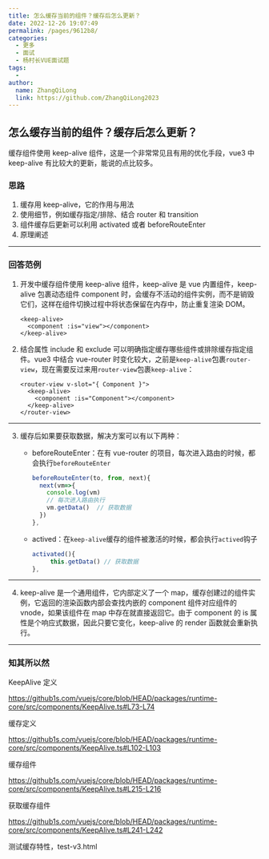 ```yaml
---
title: 怎么缓存当前的组件？缓存后怎么更新？
date: 2022-12-26 19:07:49
permalink: /pages/9612b8/
categories:
  - 更多
  - 面试
  - 杨村长VUE面试题
tags:
  -
author:
  name: ZhangQiLong
  link: https://github.com/ZhangQiLong2023
---
```


## 怎么缓存当前的组件？缓存后怎么更新？

缓存组件使用 keep-alive 组件，这是一个非常常见且有用的优化手段，vue3 中 keep-alive 有比较大的更新，能说的点比较多。

### 思路

1. 缓存用 keep-alive，它的作用与用法
2. 使用细节，例如缓存指定/排除、结合 router 和 transition
3. 组件缓存后更新可以利用 activated 或者 beforeRouteEnter
4. 原理阐述

---

### 回答范例

1. 开发中缓存组件使用 keep-alive 组件，keep-alive 是 vue 内置组件，keep-alive 包裹动态组件 component 时，会缓存不活动的组件实例，而不是销毁它们，这样在组件切换过程中将状态保留在内存中，防止重复渲染 DOM。

   ```vue
   <keep-alive>
     <component :is="view"></component>
   </keep-alive>
   ```

2. 结合属性 include 和 exclude 可以明确指定缓存哪些组件或排除缓存指定组件。vue3 中结合 vue-router 时变化较大，之前是`keep-alive`包裹`router-view`，现在需要反过来用`router-view`包裹`keep-alive`：

   ```vue
   <router-view v-slot="{ Component }">
     <keep-alive>
       <component :is="Component"></component>
     </keep-alive>
   </router-view>
   ```

---

3. 缓存后如果要获取数据，解决方案可以有以下两种：

   - beforeRouteEnter：在有 vue-router 的项目，每次进入路由的时候，都会执行`beforeRouteEnter`

     ```js
     beforeRouteEnter(to, from, next){
       next(vm=>{
         console.log(vm)
         // 每次进入路由执行
         vm.getData()  // 获取数据
       })
     },
     ```

   - actived：在`keep-alive`缓存的组件被激活的时候，都会执行`actived`钩子

     ```js
     activated(){
     	  this.getData() // 获取数据
     },
     ```

---

4. keep-alive 是一个通用组件，它内部定义了一个 map，缓存创建过的组件实例，它返回的渲染函数内部会查找内嵌的 component 组件对应组件的 vnode，如果该组件在 map 中存在就直接返回它。由于 component 的 is 属性是个响应式数据，因此只要它变化，keep-alive 的 render 函数就会重新执行。

---

### 知其所以然

KeepAlive 定义

https://github1s.com/vuejs/core/blob/HEAD/packages/runtime-core/src/components/KeepAlive.ts#L73-L74

缓存定义

https://github1s.com/vuejs/core/blob/HEAD/packages/runtime-core/src/components/KeepAlive.ts#L102-L103

缓存组件

https://github1s.com/vuejs/core/blob/HEAD/packages/runtime-core/src/components/KeepAlive.ts#L215-L216

获取缓存组件

https://github1s.com/vuejs/core/blob/HEAD/packages/runtime-core/src/components/KeepAlive.ts#L241-L242

测试缓存特性，test-v3.html
